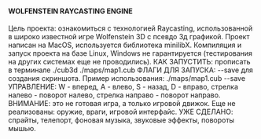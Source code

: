 #### WOLFENSTEIN RAYCASTING ENGINE ####
Цель проекта: ознакомиться с технологией Raycasting, использованной в широко известной игре Wolfenstein 3D с псевдо 3д графикой. 
Проект написан на MacOS, используется библиотека minilibX. Компиляция и запуск проекта на базе Linux, Windows не гарантируется (тестирования на других системах еще не проводились).
КАК ЗАПУСТИТЬ: прописать в терминале ./cub3d ./maps/map1.cub
ФЛАГИ ДЛЯ ЗАПУСКА: --save для создания скриншота. Пример использования: ./maps/map1.cub --save
УПРАВЛЕНИЕ: W - вперед,  А - влево, S - назад, D - вправо, стрелка налево - поворот налево, стрелка направо - поворот направо.
ВНИМАНИЕ: это не готовая игра, а только игровой движок. Еще не реализованы: оружие, враги, игровой интерфайс.
УЖЕ СДЕЛАНО: спрайты, телепорт, фоновая музыка, звуковые эффекты, повороты мышью.